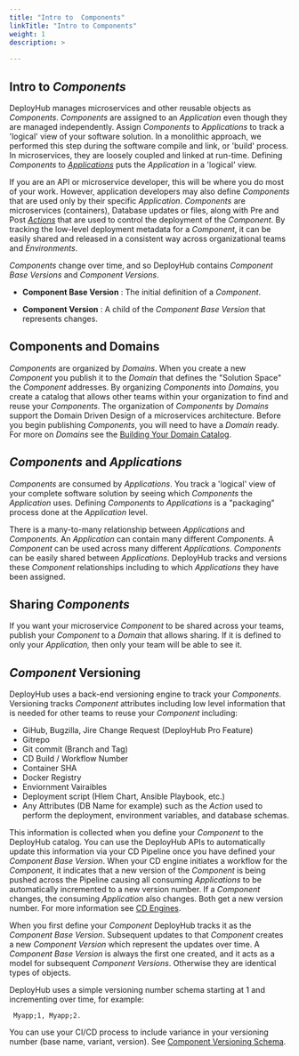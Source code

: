 ```yaml
---
title: "Intro to  Components"
linkTitle: "Intro to Components"
weight: 1
description: >
  
---
```

## Intro to _Components_

DeployHub manages microservices and other reusable objects as _Components_.  _Components_ are assigned to an _Application_ even though they are managed independently.  Assign _Components_ to _Applications_ to track a 'logical' view of your software solution. In a monolithic approach, we performed this step during the software compile and link, or 'build' process. In microservices, they are loosely coupled and linked at run-time. Defining _Components_ to [_Applications_](/userguide/packaging-applications/buildingapplications/) puts the _Application_ in a 'logical' view.

If you are an API or microservice developer, this will be where you do most of your work. However, application developers may also define _Components_ that are used only by their specific _Application_. _Components_ are microservices (containers), Database updates or files, along with Pre and Post [_Actions_](/userguide/customizations/2-define-your-actions/#intro-to-actions) that are used to control the deployment of the _Component_. By tracking the low-level deployment metadata for a _Component_, it can be easily shared and released in a consistent way across organizational teams and _Environments_.

_Components_ change over time, and so DeployHub contains _Component Base Versions_ and _Component Versions_.

- **Component Base Version** : The initial definition of a _Component_.

- **Component Version** : A child of the _Component Base Version_ that represents changes.

## Components and Domains

_Components_ are organized by _Domains_. When you create a new _Component_ you publish it to the _Domain_ that defines the "Solution Space" the _Component_ addresses.  By organizing _Components_ into _Domains_, you create a catalog that allows other teams within your organization to find and reuse your _Components_. The organization of _Components_ by _Domains_ support the Domain Driven Design of a microservices architecture. Before you begin publishing _Components_, you will need to have a _Domain_ ready.  For more on _Domains_ see the [Building Your Domain Catalog](/userguide/first-steps/2-defining-domains/).

## _Components_ and _Applications_

_Components_ are consumed by _Applications_. You track a 'logical' view of your complete software solution by seeing which _Components_ the _Application_ uses.  Defining _Components_ to _Applications_ is a "packaging" process done at the _Application_ level.

There is a many-to-many relationship between _Applications_ and _Components._ An _Application_ can contain many different _Components_. A _Component_ can be used across many different _Applications_. _Components_ can be easily shared between _Applications_. DeployHub tracks and versions these _Component_ relationships including to which _Applications_ they have been assigned.

## Sharing _Components_

If you want your microservice _Component_ to be shared across your teams, publish your _Component_ to a _Domain_ that allows sharing. If it is defined to only your _Application,_ then only your team will be able to see it.

## _Component_ Versioning

DeployHub uses a back-end versioning engine to track your _Components_. Versioning tracks _Component_ attributes including low level information that is needed for other teams to reuse your _Component_ including:

- GiHub, Bugzilla, Jire Change Request (DeployHub Pro Feature)
- Gitrepo
- Git commit (Branch and Tag)
- CD Build / Workflow Number
- Container SHA
- Docker Registry
- Enviornment Vairaibles
- Deployment script (Hlem Chart, Ansible Playbook, etc.)
- Any Attributes (DB Name for example) such as the _Action_ used to perform the deployment, environment variables, and database schemas.

This information is collected when you define your _Component_ to the DeployHub catalog. You can use the DeployHub APIs to automatically update this information via your CD Pipeline once you have defined your _Component Base Version_. When your CD engine initiates a workflow for the _Component_, it indicates that a new version of the _Component_ is being pushed across the Pipeline causing all consuming _Applications_ to be automatically incremented to a new version number.  If a _Component_ changes, the consuming _Application_ also changes.  Both get a new version number. For more information see [CD Engines](/userguide/pipeline/2-define-your-build-engines/).

When you first define your _Component_ DeployHub tracks it as the _Component Base Version_. Subsequent updates to that _Component_ creates a new _Component Version_ which represent the updates over time. A _Component Base Version_ is always the first one created, and it acts as a model for subsequent _Component Versions_. Otherwise they are identical types of objects.

DeployHub uses a simple versioning number schema starting at 1 and incrementing over time, for example:

```
 Myapp;1, Myapp;2.
```

You can use your CI/CD process to include variance in your versioning number (base name, variant, version).  See [Component Versioning Schema](/userguide/integrations/ci-cd_integrations/#_component_-versioning-schema).